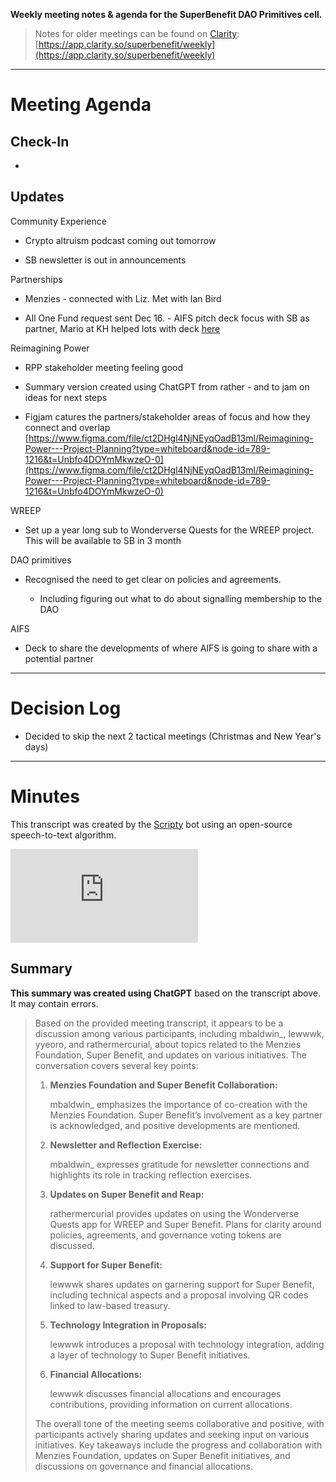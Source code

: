 **Weekly meeting notes & agenda for the SuperBenefit DAO Primitives cell.**

> Notes for older meetings can be found on [Clarity](https://app.clarity.so/superbenefit/docs/7b03af88-ecdf-4858-8eb8-c0b8d35988f7):
> [https://app.clarity.so/superbenefit/weekly](https://app.clarity.so/superbenefit/weekly)

---

# Meeting Agenda

## Check-In

- 

## Updates

Community Experience

- Crypto altruism podcast coming out tomorrow

- SB newsletter is out in announcements

Partnerships

- Menzies - connected with Liz. Met with Ian Bird

- AIl One Fund request sent Dec 16. - AIFS pitch deck focus with SB as partner, Mario at KH helped lots with deck [here](https://pitch.com/v/All-In-For-Sport-x-All-One-Fund-szbze9)


Reimagining Power

- RPP stakeholder meeting feeling good

- Summary version created using ChatGPT from rather -  and  to jam on ideas for next steps

- Figjam catures the partners/stakeholder areas of focus and how they connect and overlap [https://www.figma.com/file/ct2DHgl4NjNEyqOadB13ml/Reimagining-Power---Project-Planning?type=whiteboard&node-id=789-1216&t=Unbfo4DOYmMkwzeO-0](https://www.figma.com/file/ct2DHgl4NjNEyqOadB13ml/Reimagining-Power---Project-Planning?type=whiteboard&node-id=789-1216&t=Unbfo4DOYmMkwzeO-0)


WREEP

- Set up a year long sub to Wonderverse Quests for the WREEP project. This will be available to SB in 3 month


DAO primitives 

- Recognised the need to get clear on policies and agreements. 

  - Including figuring out what to do about signalling membership to the DAO

AIFS 

- Deck to share the developments of where AIFS is going to share with a potential partner 


---

# Decision Log

- Decided to skip the next 2 tactical meetings (Christmas and New Year's days)

---

# Minutes

This transcript was created by the [Scripty](https://scripty.org/) bot using an open-source speech-to-text algorithm. 

![transcript(10).txt](https://s3.amazonaws.com/charm.public/user-content/215aa41f-717d-493c-a04b-09eaa7ea95fa/c96893c7-3985-4c81-b4db-9fd23ac97e5a/transcript(10).txt)
## Summary

**This summary was created using ChatGPT** based on the transcript above. It may contain errors.

> Based on the provided meeting transcript, it appears to be a discussion among various participants, including mbaldwin\_, lewwwk, yyeoro, and rathermercurial, about topics related to the Menzies Foundation, Super Benefit, and updates on various initiatives. The conversation covers several key points:
>
> 1. **Menzies Foundation and Super Benefit Collaboration:**
>
>    mbaldwin\_ emphasizes the importance of co-creation with the Menzies Foundation. Super Benefit’s involvement as a key partner is acknowledged, and positive developments are mentioned.  
>
> 2. **Newsletter and Reflection Exercise:**
>
>    mbaldwin\_ expresses gratitude for newsletter connections and highlights its role in tracking reflection exercises.  
>
> 3. **Updates on Super Benefit and Reap:**
>
>    rathermercurial provides updates on using the Wonderverse Quests app for WREEP and Super Benefit. Plans for clarity around policies, agreements, and governance voting tokens are discussed.  
>
> 4. **Support for Super Benefit:**
>
>    lewwwk shares updates on garnering support for Super Benefit, including technical aspects and a proposal involving QR codes linked to law-based treasury.  
>
> 5. **Technology Integration in Proposals:**
>
>    lewwwk introduces a proposal with technology integration, adding a layer of technology to Super Benefit initiatives.  
>
> 6. **Financial Allocations:**
>
>    lewwwk discusses financial allocations and encourages contributions, providing information on current allocations.  
>
> 
>
> The overall tone of the meeting seems collaborative and positive, with participants actively sharing updates and seeking input on various initiatives. Key takeaways include the progress and collaboration with Menzies Foundation, updates on Super Benefit initiatives, and discussions on governance and financial allocations.